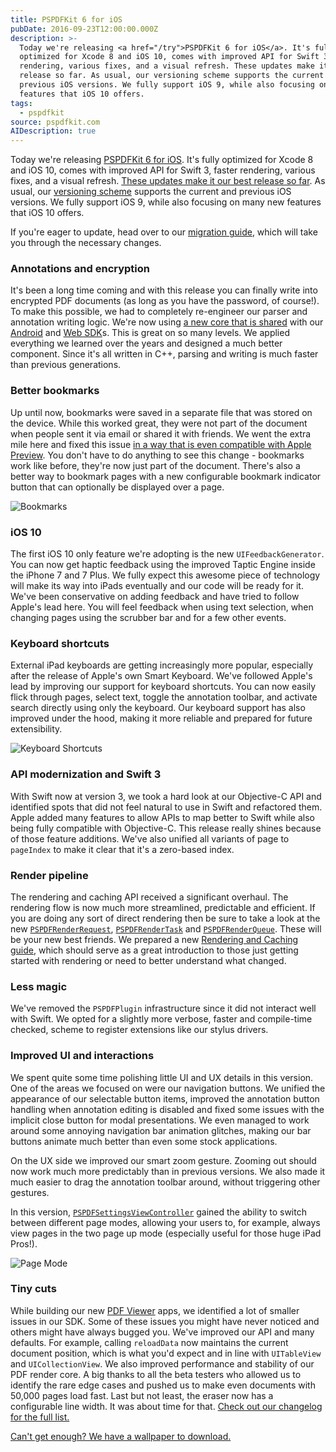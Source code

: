 ```yaml
---
title: PSPDFKit 6 for iOS
pubDate: 2016-09-23T12:00:00.000Z
description: >-
  Today we're releasing <a href="/try">PSPDFKit 6 for iOS</a>. It's fully
  optimized for Xcode 8 and iOS 10, comes with improved API for Swift 3, faster
  rendering, various fixes, and a visual refresh. These updates make it our best
  release so far. As usual, our versioning scheme supports the current and
  previous iOS versions. We fully support iOS 9, while also focusing on many new
  features that iOS 10 offers.
tags:
  - pspdfkit
source: pspdfkit.com
AIDescription: true
---
```



Today we're releasing <a href="/try">PSPDFKit 6 for iOS</a>. It's fully optimized for Xcode 8 and iOS 10, comes with improved API for Swift 3, faster rendering, various fixes, and a visual refresh. [These updates make it our best release so far](/changelog/ios/#6.0.0). As usual, our [versioning scheme](/guides/ios/current/announcements/version-support/) supports the current and previous iOS versions. We fully support iOS 9, while also focusing on many new features that iOS 10 offers.

If you're eager to update, head over to our [migration guide](/guides/ios/current/migration-guides/pspdfkit-60-migration-guide), which will take you through the necessary changes.

### Annotations and encryption

It's been a long time coming and with this release you can finally write into encrypted PDF documents (as long as you have the password, of course!). To make this possible, we had to completely re-engineer our parser and annotation writing logic. We're now using [a new core that is shared](/blog/2016/a-pragmatic-approach-to-cross-platform/) with our [Android](/features) and [Web SDK](/web/)s. This is great on so many levels. We applied everything we learned over the years and designed a much better component. Since it's all written in C++, parsing and writing is much faster than previous generations.

### Better bookmarks

Up until now, bookmarks were saved in a separate file that was stored on the device. While this worked great, they were not part of the document when people sent it via email or shared it with friends. We went the extra mile here and fixed this issue [in a way that is even compatible with Apple Preview](/blog/2016/just-a-simple-bookmark/). You don't have to do anything to see this change - bookmarks work like before, they're now just part of the document. There's also a better way to bookmark pages with a new configurable bookmark indicator button that can optionally be displayed over a page.

![Bookmarks](/assets/img/pspdfkit/2016/pspdfkit-6-0/bookmark.png)

### iOS 10

The first iOS 10 only feature we're adopting is the new `UIFeedbackGenerator`. You can now get haptic feedback using the improved Taptic Engine inside the iPhone 7 and 7 Plus. We fully expect this awesome piece of technology will make its way into iPads eventually and our code will be ready for it. We've been conservative on adding feedback and have tried to follow Apple's lead here. You will feel feedback when using text selection, when changing pages using the scrubber bar and for a few other events.

### Keyboard shortcuts

External iPad keyboards are getting increasingly more popular, especially after the release of Apple's own Smart Keyboard. We've followed Apple's lead by improving our support for keyboard shortcuts. You can now easily flick through pages, select text, toggle the annotation toolbar, and activate search directly using only the keyboard. Our keyboard support has also improved under the hood, making it more reliable and prepared for future extensibility.

![Keyboard Shortcuts](/assets/img/pspdfkit/2016/pspdfkit-6-0/keyboard.gif)

### API modernization and Swift 3

With Swift now at version 3, we took a hard look at our Objective-C API and identified spots that did not feel natural to use in Swift and refactored them. Apple added many features to allow APIs to map better to Swift while also being fully compatible with Objective-C. This release really shines because of those feature additions. We've also unified all variants of page to `pageIndex` to make it clear that it's a zero-based index.

### Render pipeline

The rendering and caching API received a significant overhaul. The rendering flow is now much more streamlined, predictable and efficient. If you are doing any sort of direct rendering then be sure to take a look at the new [`PSPDFRenderRequest`](/api/ios/Classes/PSPDFRenderRequest.html), [`PSPDFRenderTask`](/api/ios/Classes/PSPDFRenderTask.html) and [`PSPDFRenderQueue`](/api/ios/Classes/PSPDFRenderQueue.html). These will be your new best friends. We prepared a new [Rendering and Caching guide](/guides/ios/current/getting-started/rendering-pdf-pages#rendering-and-caching), which should serve as a great introduction to those just getting started with rendering or need to better understand what changed.

### Less magic

We've removed the `PSPDFPlugin` infrastructure since it did not interact well with Swift. We opted for a slightly more verbose, faster and compile-time checked, scheme to register extensions like our stylus drivers.

### Improved UI and interactions

We spent quite some time polishing little UI and UX details in this version. One of the areas we focused on were our navigation buttons. We unified the appearance of our selectable button items, improved the annotation button handling when annotation editing is disabled and fixed some issues with the implicit close button for modal presentations. We even managed to work around some annoying navigation bar animation glitches, making our bar buttons animate much better than even some stock applications.

On the UX side we improved our smart zoom gesture. Zooming out should now work much more predictably than in previous versions. We also made it much easier to drag the annotation toolbar around, without triggering other gestures.

In this version, [`PSPDFSettingsViewController`](/api/ios/Classes/PSPDFSettingsViewController.html) gained the ability to switch between different page modes, allowing your users to, for example, always view pages in the two page up mode (especially useful for those huge iPad Pros!).

![Page Mode](/assets/img/pspdfkit/2016/pspdfkit-6-0/pageMode.gif)

### Tiny cuts

While building our new [PDF Viewer](/viewer/) apps, we identified a lot of smaller issues in our SDK. Some of these issues you might have never noticed and others might have always bugged you. We've improved our API and many defaults. For example, calling `reloadData` now maintains the current document position, which is what you'd expect and in line with `UITableView` and `UICollectionView`. We also improved performance and stability of our PDF render core. A big thanks to all the beta testers who allowed us to identify the rare edge cases and pushed us to make even documents with 50,000 pages load fast. Last but not least, the eraser now has a configurable line width. It was about time for that. [Check out our changelog for the full list.](/changelog/ios/#6.0.0)

[Can't get enough? We have a wallpaper to download.](/images/blog/2016/pspdfkit-6-0/PSPDFKit_6_for_iOS_Wallpaper.png)
